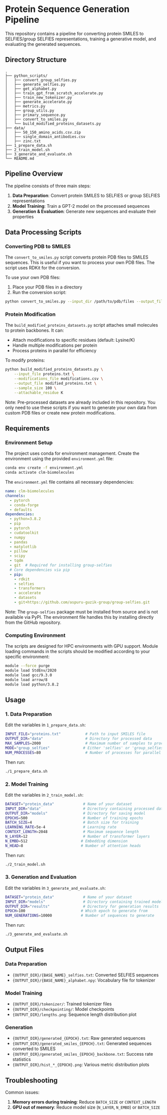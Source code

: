 # Protein Sequence Generation Pipeline

This repository contains a pipeline for converting protein SMILES to SELFIES/group SELFIES representations, training a generative model, and evaluating the generated sequences.

## Directory Structure

```
.
├── python_scripts/
│   ├── convert_group_selfies.py
│   ├── generate_selfies.py
│   ├── get_alphabet.py
│   ├── train_gpt_from_scratch_accelerate.py
│   ├── train_new_tokenizer.py
│   ├── generate_accelerate.py
│   ├── metrics.py
│   ├── group_utils.py
│   ├── primary_sequence.py
│   ├── convert_to_smiles.py
│   └── build_modified_proteins_datasets.py
├── data/
│   ├── 50_150_amino_acids.csv.zip
│   ├── single_domain_antibodies.csv
│   ├── zinc.txt
├── 1_prepare_data.sh
├── 2_train_model.sh
├── 3_generate_and_evaluate.sh
└── README.md
```

## Pipeline Overview

The pipeline consists of three main steps:

1. **Data Preparation**: Convert protein SMILES to SELFIES or group SELFIES representations
2. **Model Training**: Train a GPT-2 model on the processed sequences
3. **Generation & Evaluation**: Generate new sequences and evaluate their properties

## Data Processing Scripts

### Converting PDB to SMILES
The `convert_to_smiles.py` script converts protein PDB files to SMILES sequences. This is useful if you want to process your own PDB files. The script uses RDKit for the conversion.

To use your own PDB files:
1. Place your PDB files in a directory
2. Run the conversion script:
```bash
python convert_to_smiles.py --input_dir /path/to/pdb/files --output_file proteins.txt
```

### Protein Modification
The `build_modified_proteins_datasets.py` script attaches small molecules to protein backbones. It can:
- Attach modifications to specific residues (default: Lysine/K)
- Handle multiple modifications per protein
- Process proteins in parallel for efficiency

To modify proteins:
```bash
python build_modified_proteins_datasets.py \
    --input_file proteins.txt \
    --modifications_file modifications.csv \
    --output_file modified_proteins.txt \
    --sample_size 100 \
    --attachable_residue K
```

Note: Pre-processed datasets are already included in this repository. You only need to use these scripts if you want to generate your own data from custom PDB files or create new protein modifications.

## Requirements

### Environment Setup

The project uses conda for environment management. Create the environment using the provided `environment.yml` file:

```bash
conda env create -f environment.yml
conda activate clm-biomolecules
```

The `environment.yml` file contains all necessary dependencies:

```yaml
name: clm-biomolecules
channels:
  - pytorch
  - conda-forge
  - defaults
dependencies:
  - python=3.8.2
  - pip
  - pytorch
  - cudatoolkit
  - numpy
  - pandas
  - matplotlib
  - pillow
  - scipy
  - tqdm
  - git  # Required for installing group-selfies
  # Core dependencies via pip
  - pip:
    - rdkit
    - selfies
    - transformers
    - accelerate
    - datasets
    - git+https://github.com/aspuru-guzik-group/group-selfies.git
```

Note: The `group-selfies` package must be installed from source and is not available via PyPI. The environment file handles this by installing directly from the GitHub repository.

### Computing Environment

The scripts are designed for HPC environments with GPU support. Module loading commands in the scripts should be modified according to your specific environment:

```bash
module --force purge
module load StdEnv/2020 
module load gcc/9.3.0 
module load arrow/8
module load python/3.8.2
```

## Usage

### 1. Data Preparation

Edit the variables in `1_prepare_data.sh`:

```bash
INPUT_FILE="proteins.txt"           # Path to input SMILES file
OUTPUT_DIR="data"                   # Directory for processed data
MAX_SAMPLES=2000                    # Maximum number of samples to process
MODE="group_selfies"               # Either 'selfies' or 'group_selfies'
NUM_PROCESSES=80                    # Number of processes for parallel computation
```

Then run:

```bash
./1_prepare_data.sh
```

### 2. Model Training

Edit the variables in `2_train_model.sh`:

```bash
DATASET="protein_data"             # Name of your dataset
INPUT_DIR="data"                   # Directory containing processed data
OUTPUT_DIR="models"                # Directory for saving model
EPOCHS=500                         # Number of training epochs
BATCH_SIZE=4                       # Batch size for training
LEARNING_RATE=5e-4                 # Learning rate
CONTEXT_LENGTH=2048                # Maximum sequence length
N_LAYER=12                         # Number of transformer layers
N_EMBD=512                        # Embedding dimension
N_HEAD=8                          # Number of attention heads
```

Then run:

```bash
./2_train_model.sh
```

### 3. Generation and Evaluation

Edit the variables in `3_generate_and_evaluate.sh`:

```bash
DATASET="protein_data"             # Name of your dataset
INPUT_DIR="models"                 # Directory containing trained model
OUTPUT_DIR="results"               # Directory for generation results
EPOCH=100                         # Which epoch to generate from
NUM_GENERATIONS=10000             # Number of sequences to generate
```

Then run:

```bash
./3_generate_and_evaluate.sh
```

## Output Files

### Data Preparation
- `{OUTPUT_DIR}/{BASE_NAME}_selfies.txt`: Converted SELFIES sequences
- `{OUTPUT_DIR}/{BASE_NAME}_alphabet.npy`: Vocabulary file for tokenizer

### Model Training
- `{OUTPUT_DIR}/tokenizer/`: Trained tokenizer files
- `{OUTPUT_DIR}/checkpointing/`: Model checkpoints
- `{OUTPUT_DIR}/lengths.png`: Sequence length distribution plot

### Generation
- `{OUTPUT_DIR}/generated_{EPOCH}.txt`: Raw generated sequences
- `{OUTPUT_DIR}/generated_smiles_{EPOCH}.txt`: Generated sequences converted to SMILES
- `{OUTPUT_DIR}/generated_smiles_{EPOCH}_backbone.txt`: Success rate statistics
- `{OUTPUT_DIR}/hist_*_{EPOCH}.png`: Various metric distribution plots

## Troubleshooting

Common issues:
1. **Memory errors during training**: Reduce `BATCH_SIZE` or `CONTEXT_LENGTH`
2. **GPU out of memory**: Reduce model size (`N_LAYER`, `N_EMBD`) or `BATCH_SIZE`
